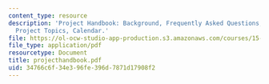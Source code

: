 ```yaml
---
content_type: resource
description: 'Project Handbook: Background, Frequently Asked Questions, Sample Team
  Project Topics, Calendar.'
file: https://ol-ocw-studio-app-production.s3.amazonaws.com/courses/15-328-team-project-fall-2003/34766c6f34e396fe396d7871d17908f2_projecthandbook.pdf
file_type: application/pdf
resourcetype: Document
title: projecthandbook.pdf
uid: 34766c6f-34e3-96fe-396d-7871d17908f2
---
```

